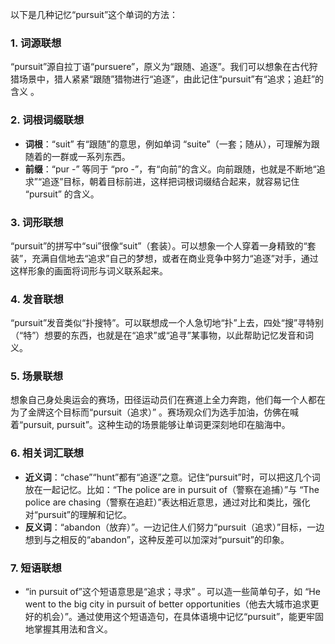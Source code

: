 以下是几种记忆“pursuit”这个单词的方法：

### 1. 词源联想
“pursuit”源自拉丁语“pursuere”，原义为“跟随、追逐”。我们可以想象在古代狩猎场景中，猎人紧紧“跟随”猎物进行“追逐”，由此记住“pursuit”有“追求；追赶”的含义 。

### 2. 词根词缀联想
 - **词根**：“suit” 有“跟随”的意思，例如单词 “suite”（一套；随从），可理解为跟随着的一群或一系列东西。
 - **前缀**：“pur -” 等同于 “pro -”，有“向前”的含义。向前跟随，也就是不断地“追求”“追逐”目标，朝着目标前进，这样把词根词缀结合起来，就容易记住 “pursuit” 的含义。

### 3. 词形联想
“pursuit”的拼写中“sui”很像“suit”（套装）。可以想象一个人穿着一身精致的“套装”，充满自信地去“追求”自己的梦想，或者在商业竞争中努力“追逐”对手，通过这样形象的画面将词形与词义联系起来。

### 4. 发音联想
“pursuit”发音类似“扑搜特”。可以联想成一个人急切地“扑”上去，四处“搜”寻特别（“特”）想要的东西，也就是在“追求”或“追寻”某事物，以此帮助记忆发音和词义。

### 5. 场景联想
想象自己身处奥运会的赛场，田径运动员们在赛道上全力奔跑，他们每一个人都在为了金牌这个目标而“pursuit（追求）” 。赛场观众们为选手加油，仿佛在喊着“pursuit, pursuit”。这种生动的场景能够让单词更深刻地印在脑海中。

### 6. 相关词汇联想
 - **近义词**：“chase”“hunt”都有“追逐”之意。记住“pursuit”时，可以把这几个词放在一起记忆。比如：“The police are in pursuit of（警察在追捕）”与 “The police are chasing（警察在追赶）”表达相近意思，通过对比和类比，强化对“pursuit”的理解和记忆。
 - **反义词**：“abandon（放弃）”。一边记住人们努力“pursuit（追求）”目标，一边想到与之相反的“abandon”，这种反差可以加深对“pursuit”的印象。

### 7. 短语联想
 - “in pursuit of”这个短语意思是“追求；寻求” 。可以造一些简单句子，如 “He went to the big city in pursuit of better opportunities（他去大城市追求更好的机会）”。通过使用这个短语造句，在具体语境中记忆“pursuit”，能更牢固地掌握其用法和含义。 